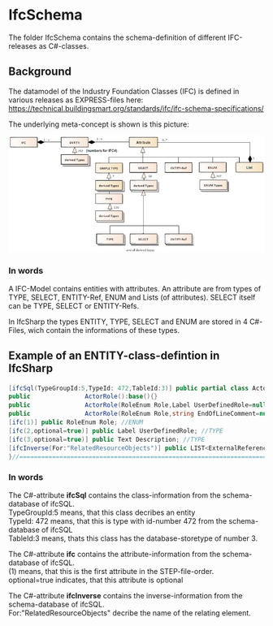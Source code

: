 ﻿<!-- IfcSharp-documentation, Copyright (c) 2020, Bernhard Simon Bock, Friedrich Eder, MIT License (see https://github.com/IfcSharp/IfcSharpLibrary/tree/master/Licence) --->

# IfcSchema
The folder IfcSchema contains the schema-definition of different IFC-releases as C#-classes.

## Background
The datamodel of the Industry Foundation Classes (IFC) is defined in various releases as EXPRESS-files here: https://technical.buildingsmart.org/standards/ifc/ifc-schema-specifications/

The underlying meta-concept is shown is this picture:

![](doc/img/ifc_uml_Bock.png)


### In words
A IFC-Model contains entities with attributes.
An attribute are from types of TYPE, SELECT, ENTITY-Ref, ENUM and Lists (of attributes).
SELECT itself can be TYPE, SELECT or ENTITY-Refs.

In IfcSharp the types ENTITY, TYPE, SELECT and ENUM are stored in 4 C#-Files, wich contain the informations of these types.

## Example of an ENTITY-class-defintion in IfcSharp

```csharp
[ifcSql(TypeGroupId:5,TypeId: 472,TableId:3)] public partial class ActorRole:ENTITY{//================================================================================
public               ActorRole():base(){}
public               ActorRole(RoleEnum Role,Label UserDefinedRole=null,Text Description=null,string EndOfLineComment=null):base(){AddNext();this.Role=Role;this.UserDefinedRole=UserDefinedRole;this.Description=Description;this.EndOfLineComment=EndOfLineComment;}
public               ActorRole(RoleEnum Role,string EndOfLineComment=null):base(){AddNext();this.Role=Role;this.EndOfLineComment=EndOfLineComment;}
[ifc(1)] public RoleEnum Role; //ENUM
[ifc(2,optional=true)] public Label UserDefinedRole; //TYPE
[ifc(3,optional=true)] public Text Description; //TYPE
[ifcInverse(For:"RelatedResourceObjects")] public LIST<ExternalReferenceRelationship> HasExternalReference;
}//=====================================================================================================================
```

### In words
The C#-attribute **ifcSql** contains the class-information from the schema-database of ifcSQL.<br/>
TypeGroupId:5 means, that this class decribes an entity<br/>
TypeId: 472 means, that this is type with id-number 472 from the schema-database of ifcSQL<br/>
TableId:3 means, thats this class has the database-storetype of number 3.<br/>

The C#-attribute **ifc** contains the attribute-information from the schema-database of ifcSQL.<br/>
(1) means, that this is the first attribute in the STEP-file-order.<br/>
optional=true indicates, that this attribute is optional<br/>

The C#-attribute **ifcInverse** contains the inverse-information from the schema-database of ifcSQL.<br/>
For:"RelatedResourceObjects" decribe the name of the relating element.

